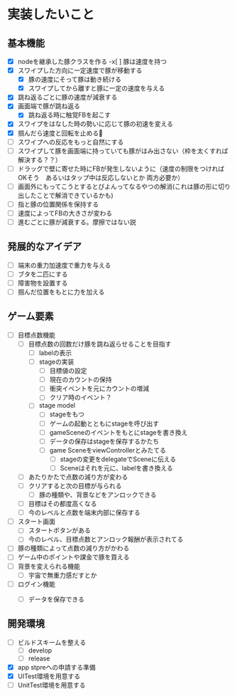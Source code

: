 # 実装したいこと

## 基本機能
- [x] nodeを継承した豚クラスを作る
  -x[ ] 豚は速度を持つ
- [x] スワイプした方向に一定速度で豚が移動する
  - [x] 豚の速度にそって豚は動き続ける
  - [x] スワイプしてから離すと豚に一定の速度を与える
- [x] 跳ね返るごとに豚の速度が減衰する
- [x] 画面端で豚が跳ね返る
  - [x] 跳ね返る時に触覚FBを起こす
- [x] スワイプをはなした時の勢いに応じて豚の初速を変える
- [x] 掴んだら速度と回転を止める
- [ ] スワイプへの反応をもっと自然にする
- [ ] スワイプして豚を画面端に持っていても豚がはみ出さない（枠を太くすれば解決する？？）
- [ ] ドラッグで壁に寄せた時にFBが発生しないように（速度の制限をつければOKそう　あるいはタップ中は反応しないとか 両方必要か）
- [ ] 画面外にもってこうとするとびよんってなるやつの解消(これは豚の形に切り出したことで解消できているかも)
- [ ] 指と豚の位置関係を保持する
- [ ] 速度によってFBの大きさが変わる
- [ ] 進むごとに豚が減衰する。摩擦ではない説

## 発展的なアイデア
- [ ] 端末の重力加速度で重力を与える
- [ ] ブタを二匹にする
- [ ] 障害物を設置する
- [ ] 掴んだ位置をもとに力を加える

## ゲーム要素
- [ ] 目標点数機能
  - [ ] 目標点数の回数だけ豚を跳ね返らせることを目指す
    - [ ] labelの表示
    - [ ] stageの実装
      - [ ] 目標値の設定
      - [ ] 現在のカウントの保持
      - [ ] 衝突イベントを元にカウントの増減
      - [ ] クリア時のイベント？　　
    - [ ] stage model
      - [ ] stageをもつ
      - [ ] ゲームの起動とともにstageを呼び出す
      - [ ] gameSceneのイベントをもとにstageを書き換え
      - [ ] データの保存はstageを保存するかたち
      - [ ] game SceneをviewControllerとみたてる
        - [ ] stageの変更をdelegateでSceneに伝える
        - [ ] Sceneはそれを元に、labelを書き換える
  - [ ] あたりかたで点数の減り方が変わる
  - [ ] クリアすると次の目標が与られる
    - [ ] 豚の種類や、背景などをアンロックできる
  - [ ] 目標はその都度高くなる
  - [ ] 今のレベルと点数を端末内部に保存する
- [ ] スタート画面
  - [ ] スタートボタンがある
  - [ ] 今のレベル、目標点数とアンロック報酬が表示されてる
- [ ] 豚の種類によって点数の減り方がかわる
- [ ] ゲーム中のポイントや課金で豚を買える
- [ ] 背景を変えられる機能
  - [ ] 宇宙で無重力感だすとか
- [ ] ログイン機能
  - [ ] データを保存できる


## 開発環境
- [ ] ビルドスキームを整える
  - [ ] develop
  - [ ] release
- [x] app stpreへの申請する準備
- [x] UITest環境を用意する
- [ ] UnitTest環境を用意する
